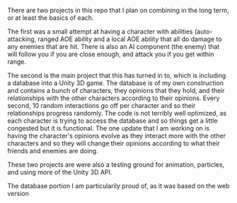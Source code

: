 There are two projects in this repo that I plan on combining in the long term, or at least the basics of each.

The first was a small attempt at having a character with abilities (auto-attacking, ranged AOE ability and a local AOE ability
that all do damage to any enemies that are hit.
There is also an AI component (the enemy) that will follow you if you are close enough, and attack you if you get within range.

The second is the main project that this has turned in to, which is including a database into a Unity 3D game.
The database is of my own construction and contains a bunch of characters, they opinions that they hold, and their relationships
with the other characters according to their opinions. Every second, 10 random interactions go off per character and so 
their relationships progress randomly.
The code is not terribly well optimized, as each character is trying to access the database and so things get a little congested
but it is functional. The one update that I am working on is having the character's opinions evolve as they interact more with
the other characters and so they will change their opinions according to what their friends and enemies are doing.

These two projects are were also a testing ground for animation, particles, and using more of the Unity 3D API.

The database portion I am particularily proud of, as it was based on the web version 
